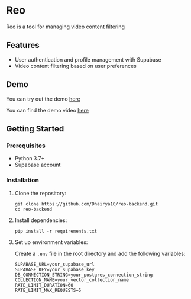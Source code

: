 
# Reo

Reo is a tool for managing video content filtering

## Features

- User authentication and profile management with Supabase
- Video content filtering based on user preferences

## Demo

You can try out the demo [here](https://reokids.replit.app/)

You can find the demo video [here](https://www.loom.com/share/413490209e06468bb124075878509b5d?sid=bb0861d4-da52-4d43-9d16-5aa64ba106ea)

## Getting Started

### Prerequisites

- Python 3.7+
- Supabase account

### Installation

1. Clone the repository:

   ```
   git clone https://github.com/Dhairya10/reo-backend.git
   cd reo-backend
   ```

2. Install dependencies:

   ```
   pip install -r requirements.txt
   ```

3. Set up environment variables:

   Create a `.env` file in the root directory and add the following variables:

   ```
   SUPABASE_URL=your_supabase_url
   SUPABASE_KEY=your_supabase_key
   DB_CONNECTION_STRING=your_postgres_connection_string
   COLLECTION_NAME=your_vector_collection_name
   RATE_LIMIT_DURATION=60
   RATE_LIMIT_MAX_REQUESTS=5
   ```